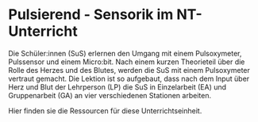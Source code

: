 # Pulsierend - Sensorik im NT-Unterricht 

Die Schüler:innen (SuS) erlernen den Umgang mit einem Pulsoxymeter, Pulssensor und einem Micro:bit. Nach einem kurzen Theorieteil über die Rolle des Herzes und des Blutes, werden die SuS mit einem Pulsoxymeter vertraut gemacht. Die Lektion ist so aufgebaut, dass nach dem Input über Herz und Blut der Lehrperson (LP) die SuS in Einzelarbeit (EA) und Gruppenarbeit (GA) an vier verschiedenen Stationen arbeiten.

Hier finden sie die Ressourcen für diese Unterrichtseinheit.

